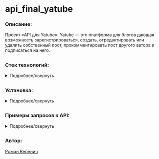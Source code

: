 # api_final_yatube
### Описание:
Проект «API для Yatube». Yatube — это платформа для блогов дающая возможность зарегистрироваться, создать, отредактировать или удалить собственный пост, прокомментировать пост другого автора и подписаться на него.
##
### Стек технологий:
<details>
<summary>Подробнее/свернуть</summary>

- Python 3.9.10
- Django
- DRF
- Djoser
- JWT
</details>

##
### Установка:
<details>
<summary>Подробнее/свернуть</summary>
  
Клонировать репозиторий и перейти в него в командной строке:
```
git clone https://github.com/veromanich/api_final_yatube.git
```
```
cd api_final_yatube
```
Cоздать и активировать виртуальное окружение:
```
python3 -m venv env
```
```
source env/bin/activate
```
Установить зависимости из файла requirements.txt:
```
python3 -m pip install --upgrade pip
```
```
pip install -r requirements.txt
```
Выполнить миграции:
```
python3 manage.py migrate
```
Запустить проект:
```
python3 manage.py runserver
```
</details>

##
### Примеры запросов к API:
<details>
<summary>Подробнее/свернуть</summary>

### Запросы к публикациям:
```
/api/v1/posts/
```
- GET - Получить список всех публикаций. При указании параметров limit и offset выдача должна работать с пагинацией.
- POST - Добавление новой публикации в коллекцию публикаций. Анонимные запросы запрещены.
```json
{
"text": "string",
"image": "string",
"group": 0
}
```
##
```
/api/v1/posts/{id}/
```
- GET - Получение публикации по id.
- PUT or PATCH - Обновление публикации по id или его частичное обновление. Обновить публикацию может только автор публикации. Анонимные запросы запрещены.
```json
{
"text": "string",
"image": "string",
"group": 0
}
```
- DELETE - Удаление публикации по id. Удалить публикацию может только автор публикации. Анонимные запросы запрещены.
##
### Запросы к комментариям:
```
/api/v1/posts/{post_id}/comments/
```
- GET - Получение всех комментариев к публикации.
- POST - Добавление нового комментария к публикации. Анонимные запросы запрещены.
```json
{
"text": "string"
}
```
##
```
/api/v1/posts/{post_id}/comments/{id}/
```
- GET - Получение комментария к публикации по id.
- PUT or PATCH - Обновление комментария к публикации по id или его частичное обновление. Обновить комментарий может только автор комментария. Анонимные запросы запрещены.
```json
{
"text": "string"
}
```
- DELETE - Удаление комментария к публикации по id. Удалить комментарий может только автор комментария. Анонимные запросы запрещены.
##
### Запросы к сообществам:
```
/api/v1/groups/
```
- GET - Получение списка доступных сообществ.
##
```
/api/v1/groups/{id}/
```
- GET - Получение информации о сообществе по id.
##
### Запросы к подпискам:
```
/api/v1/follow/
```
- GET - Возвращает все подписки пользователя, сделавшего запрос. Анонимные запросы запрещены.
- POST - Подписка пользователя от имени которого сделан запрос на пользователя переданного в теле запроса. Анонимные запросы запрещены.
```json
{
"following": "string"
}
```
##
### Запросы к JWT-токену:
```
/api/v1/jwt/create/
```
- POST - Получение JWT-токена.
```json
{
"username": "string",
"password": "string"
}
```
##
```
/api/v1/jwt/refresh/
```
- POST - Обновление JWT-токена.
```json
{
"refresh": "string"
}
```
##
```
/api/v1/jwt/verify/
```
- POST - Проверка JWT-токена.
```json
{
"token": "string"
}
```
</details>

##
### Автор:
[Роман Веренич](https://github.com/veromanich)
